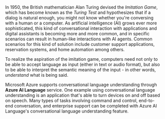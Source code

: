In 1950, the British mathematician Alan Turing devised the *Imitation Game*, which has become known as the *Turing Test* and hypothesizes that if a dialog is natural enough, you might not know whether you're conversing with a human or a computer. As artificial intelligence (AI) grows ever more sophisticated, this kind of conversational interaction with applications and digital assistants is becoming more and more common, and in specific scenarios can result in human-like interactions with AI agents. Common scenarios for this kind of solution include customer support applications, reservation systems, and home automation among others. 

To realize the aspiration of the imitation game, computers need not only to be able to accept language as input (either in text or audio format), but also to be able to interpret the semantic meaning of the input - in other words, *understand* what is being said.

Microsoft Azure supports conversational language understanding through **Azure AI Language** service. One example using conversational language understanding is an application that's able to turn devices on and off based on speech. Many types of tasks involving command and control, end-to-end conversation, and enterprise support can be completed with Azure AI Language's conversational language understanding feature.
